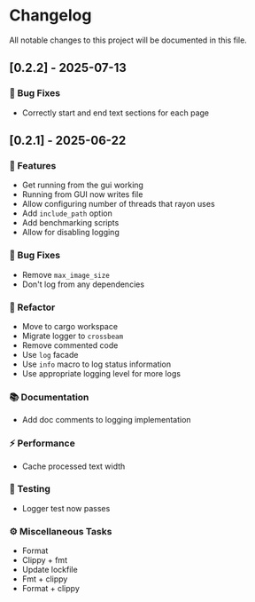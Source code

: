 # Changelog

All notable changes to this project will be documented in this file.

## [0.2.2] - 2025-07-13

### 🐛 Bug Fixes

- Correctly start and end text sections for each page

<!-- generated by git-cliff -->
## [0.2.1] - 2025-06-22

### 🚀 Features

- Get running from the gui working
- Running from GUI now writes file
- Allow configuring number of threads that rayon uses
- Add `include_path` option
- Add benchmarking scripts
- Allow for disabling logging

### 🐛 Bug Fixes

- Remove `max_image_size`
- Don't log from any dependencies

### 🚜 Refactor

- Move to cargo workspace
- Migrate logger to `crossbeam`
- Remove commented code
- Use `log` facade
- Use `info` macro to log status information
- Use appropriate logging level for more logs

### 📚 Documentation

- Add doc comments to logging implementation

### ⚡ Performance

- Cache processed text width

### 🧪 Testing

- Logger test now passes

### ⚙️ Miscellaneous Tasks

- Format
- Clippy + fmt
- Update lockfile
- Fmt + clippy
- Format + clippy

<!-- generated by git-cliff -->
